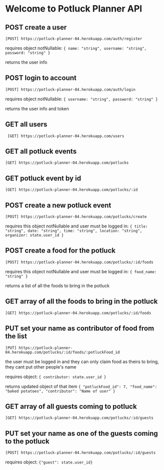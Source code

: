 # Welcome to Potluck Planner API

## POST create a user

`[POST] https://potluck-planner-04.herokuapp.com/auth/register`

requires object notNullable: `{ name: "string", username: "string", password: "string" }`

returns the user info

## POST login to account

`[POST] https://potluck-planner-04.herokuapp.com/auth/login`

requires object notNullable: `{ username: "string", password: "string" }`

returns the user info and token

## GET all users

` [GET] https://potluck-planner-04.herokuapp.com/users`

## GET all potluck events

`[GET] https://potluck-planner-04.herokuapp.com/potlucks`

## GET potluck event by id

`[GET] https://potluck-planner-04.herokuapp.com/potlucks/:id`

## POST create a new potluck event

`[POST] https://potluck-planner-04.herokuapp.com/potlucks/create`

requires this object notNullable and user must be logged in: `{ title: "string", date: "string", time: "string", location: "string", organizer: state.user_id }`

## POST create a food for the potluck

`[POST] https://potluck-planner-04.herokuapp.com/potlucks/:id/foods`

requires this object notNullable and user must be logged in: `{ food_name: "string" }`

returns a list of all the foods to bring in the potluck

## GET array of all the foods to bring in the potluck

`[GET] https://potluck-planner-04.herokuapp.com/potlucks/:id/foods`

## PUT set your name as contributor of food from the list

`[PUT] https://potluck-planner-04.herokuapp.com/potlucks/:id/foods/:potluckFood_id`

the user must be logged in and they can only claim food as theirs to bring, they cant put other people's name

requires object: `{ contributor: state.user_id }`

returns updated object of that item `{ "potluckFood_id": 7, "food_name": "baked potatoes", "contributor": "Name of user" }`

## GET array of all guests coming to potluck

`[GET] https://potluck-planner-04.herokuapp.com/potlucks/:id/guests`

## PUT set your name as one of the guests coming to the potluck

`[POST] https://potluck-planner-04.herokuapp.com/potlucks/:id/guests`

requires object: `{"guest": state.user_id}`
